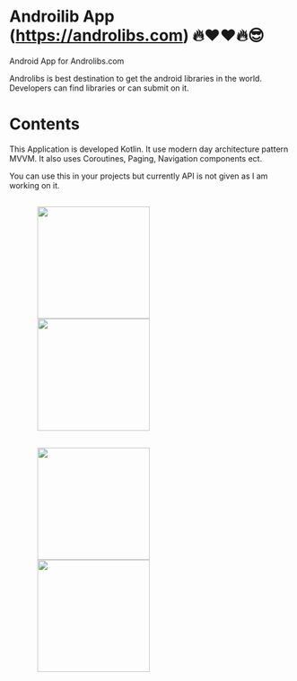 
# Androilib App (https://androlibs.com) 🔥❤❤🔥😎
Android App for Androlibs.com

Androlibs is best destination to get the android libraries in the world. Developers can find libraries or can submit on it.

# Contents
This Application is developed Kotlin. It use modern day architecture pattern MVVM.
It also uses Coroutines, Paging, Navigation components ect.

You can use this in your projects but currently API is not given as I am working on it.


##
<p float="left">
  <img src="https://raw.githubusercontent.com/vedraj360/Androlibs.com-App/master/screenshots/s1.png" width="200"   hspace="50"/>
    <img src="https://raw.githubusercontent.com/vedraj360/Androlibs.com-App/master/screenshots/s2.png" width="200"   hspace="50"/>
</p>

##

<p>
      <img src="https://raw.githubusercontent.com/vedraj360/Androlibs.com-App/master/screenshots/s3.png" width="200"   hspace="50"/>
        <img src="https://raw.githubusercontent.com/vedraj360/Androlibs.com-App/master/screenshots/s4.png" width="200"   hspace="50"/>
</p>
